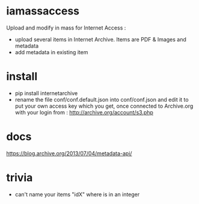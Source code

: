 # iamassaccess
Upload and modify in mass for Internet Access : 
- upload several items in Internet Archive. Items are PDF & Images and metadata
- add metadata in existing item

# install
- pip install internetarchive
- rename the file conf/conf.default.json into conf/conf.json and edit it to put your own access key which you get, once connected to Archive.org with your login from : 
http://archive.org/account/s3.php


# docs
https://blog.archive.org/2013/07/04/metadata-api/

# trivia
- can't name your items "idX" where is in an integer